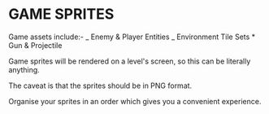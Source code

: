 # GAME SPRITES

Game assets include:-
_ Enemy & Player Entities
_ Environment Tile Sets \* Gun & Projectile

Game sprites will be rendered on a level's screen,
so this can be literally anything.

The caveat is that the sprites should be in PNG format.

Organise your sprites in an order which gives you a
convenient experience.
